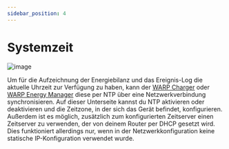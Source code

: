 ```yaml
---
sidebar_position: 4
---
```


# Systemzeit

![image](/img/webinterface/system/warp-system_time.jpeg)

Um für die Aufzeichnung der Energiebilanz und das Ereignis-Log die aktuelle Uhrzeit zur Verfügung zu haben, kann der [WARP Charger](/docs/warp_charger/introduction) oder [WARP Energy Manager](/docs/warp_energy_manager/introduction) diese per NTP
über eine Netzwerkverbindung synchronisieren. Auf dieser Unterseite kannst du NTP aktivieren oder deaktivieren und die Zeitzone, in der sich das Gerät befindet, konfigurieren.
Außerdem ist es möglich, zusätzlich zum konfigurierten Zeitserver einen Zeitserver zu verwenden, der von deinem Router per DHCP gesetzt wird. Dies funktioniert allerdings nur, wenn in der Netzwerkkonfiguration keine statische IP-Konfiguration verwendet wurde.
